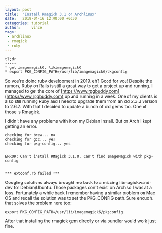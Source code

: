 ```yaml
---
layout: post
title:  "Install Rmagick 3.1 on Archlinux"
date:   2019-04-16 12:00:00 +0530
categories: tutorial
author:     vince
tags:
 - archlinux
 - rmagick
 - ruby
---
```


```
tl;dr
-----
* get imagemagick6, libimagemagick6
* export PKG_CONFIG_PATH=/usr/lib/imagemagick6/pkgconfig
```

So you're doing ruby development in 2019, eh? Good for you! Despite the rumors, Ruby on Rails is still a great way to get a project up and running. I managed to get the core of [https://www.rpgbuddy.com](https://www.rpgbuddy.com) up and running in a week. One of my clients is also still running Ruby and I need to upgrade them from an old 2.3.3 version to 2.6.2. With that I decided to update a bunch of old gems too. One of those is Rmagick.

I didn't have any problems with it on my Debian install. But on Arch I kept getting an error.

    checking for brew... no
    checking for gcc... yes
    checking for pkg-config... yes


    ERROR: Can't install RMagick 3.1.0. Can't find ImageMagick with pkg-config


    *** extconf.rb failed ***


Googling solutions always brought me back to a missing libmagickwand-dev for Debian/Ubuntu. Those packages don't exist on Arch so I was at a loss. Fortunately a while back I remember having a similar problem on Mac OS and recall the solution was to set the PKG_CONFIG path. Sure enough, that solves the problem here too:

```
export PKG_CONFIG_PATH=/usr/lib/imagemagick6/pkgconfig
```

After that installing the rmagick gem directly or via bundler would work just fine.
